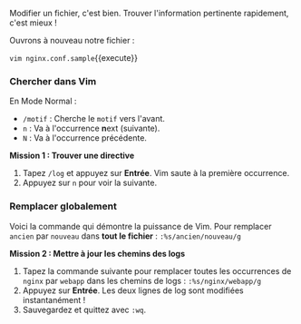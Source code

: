 Modifier un fichier, c'est bien. Trouver l'information pertinente rapidement, c'est mieux !

Ouvrons à nouveau notre fichier :

`vim nginx.conf.sample`{{execute}}

### Chercher dans Vim

En Mode Normal :
-   `/motif` : Cherche le `motif` vers l'avant.
-   `n` : Va à l'occurrence **n**ext (suivante).
-   `N` : Va à l'occurrence précédente.

**Mission 1 : Trouver une directive**
1.  Tapez `/log` et appuyez sur **Entrée**. Vim saute à la première occurrence.
2.  Appuyez sur `n` pour voir la suivante.

### Remplacer globalement

Voici la commande qui démontre la puissance de Vim. Pour remplacer `ancien` par `nouveau` dans **tout le fichier** :
`:%s/ancien/nouveau/g`

**Mission 2 : Mettre à jour les chemins des logs**
1.  Tapez la commande suivante pour remplacer toutes les occurrences de `nginx` par `webapp` dans les chemins de logs :
    `:%s/nginx/webapp/g`
2.  Appuyez sur **Entrée**. Les deux lignes de log sont modifiées instantanément !
3.  Sauvegardez et quittez avec `:wq`.